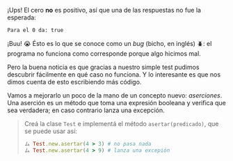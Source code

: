 ¡Ups! El cero **no** es positivo, así que una de las respuestas no fue la esperada: 

```
Para el 0 da: true
```

¡Buu! :sob: Ésto es lo que se conoce como un _bug_ (bicho, en inglés) :beetle:: el programa no funciona como corresponde porque algo hicimos mal. 

Pero la buena noticia es que gracias a nuestro simple test pudimos descubrir fácilmente en qué caso no funciona. Y lo interesante es que nos dimos cuenta de esto escribiendo más código.

Vamos a mejorarlo un poco de la mano de un concepto nuevo: _aserciones_. Una aserción es un método que toma una expresión booleana y verifica que sea verdadera; en caso contrario lanza una excepción.

> Creá la clase `Test` e implementá el método ```asertar(predicado)```, que se puede usar así: 
> 
> ```ruby
> ム Test.new.asertar(4 > 3) # no pasa nada
> ム Test.new.asertar(4 > 9) # lanza una excepión
> ```
